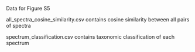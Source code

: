 Data for Figure S5

all_spectra_cosine_similarity.csv contains cosine similarity between all pairs of spectra

spectrum_classification.csv contains taxonomic classification of each spectrum

